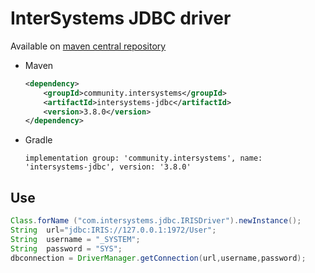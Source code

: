 # InterSystems JDBC driver

Available on [maven central repository](https://central.sonatype.com/artifact/community.intersystems/intersystems-jdbc)

* Maven

  ```xml
  <dependency>
      <groupId>community.intersystems</groupId>
      <artifactId>intersystems-jdbc</artifactId>
      <version>3.8.0</version>
  </dependency>
  ```

* Gradle

  ```
  implementation group: 'community.intersystems', name: 'intersystems-jdbc', version: '3.8.0'
  ```


## Use

```Java
Class.forName ("com.intersystems.jdbc.IRISDriver").newInstance();
String  url="jdbc:IRIS://127.0.0.1:1972/User";
String  username = "_SYSTEM";
String  password = "SYS";
dbconnection = DriverManager.getConnection(url,username,password);
```